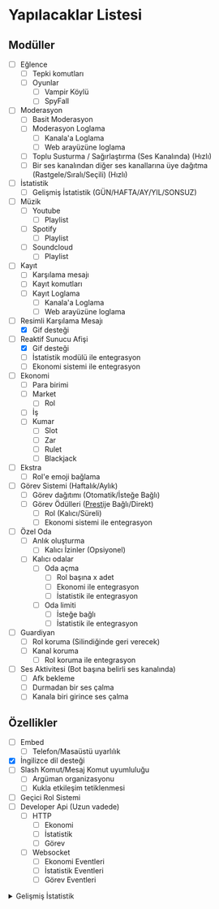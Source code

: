 [prestige]: ## "Ard arda aynı görevi tamamlama sıklığı"

# Yapılacaklar Listesi

## Modüller

- [ ] Eğlence
  - [ ] Tepki komutları
  - [ ] Oyunlar
    - [ ] Vampir Köylü
    - [ ] SpyFall
- [ ] Moderasyon
  - [ ] Basit Moderasyon
  - [ ] Moderasyon Loglama
    - [ ] Kanala'a Loglama
    - [ ] Web arayüzüne loglama
  - [ ] Toplu Susturma / Sağırlaştırma (Ses Kanalında) (Hızlı)
  - [ ] Bir ses kanalından diğer ses kanallarına üye dağıtma (Rastgele/Sıralı/Seçili) (Hızlı)
- [ ] İstatistik
  - [ ] Gelişmiş İstatistik (GÜN/HAFTA/AY/YIL/SONSUZ)
- [ ] Müzik
  - [ ] Youtube
    - [ ] Playlist
  - [ ] Spotify
    - [ ] Playlist
  - [ ] Soundcloud
    - [ ] Playlist
- [ ] Kayıt
  - [ ] Karşılama mesajı
  - [ ] Kayıt komutları
  - [ ] Kayıt Loglama
    - [ ] Kanala'a Loglama
    - [ ] Web arayüzüne loglama
- [ ] Resimli Karşılama Mesajı
  - [x] Gif desteği
- [ ] Reaktif Sunucu Afişi
  - [x] Gif desteği
  - [ ] İstatistik modülü ile entegrasyon
  - [ ] Ekonomi sistemi ile entegrasyon
- [ ] Ekonomi
  - [ ] Para birimi
  - [ ] Market
    - [ ] Rol
  - [ ] İş
  - [ ] Kumar
    - [ ] Slot
    - [ ] Zar
    - [ ] Rulet
    - [ ] Blackjack
- [ ] Ekstra
  - [ ] Rol'e emoji bağlama
- [ ] Görev Sistemi (Haftalık/Aylık)
  - [ ] Görev dağıtımı (Otomatik/İsteğe Bağlı)
  - [ ] Görev Ödülleri ([Prestij][prestige]e Bağlı/Direkt)
    - [ ] Rol (Kalıcı/Süreli)
    - [ ] Ekonomi sistemi ile entegrasyon
- [ ] Özel Oda
  - [ ] Anlık oluşturma
    - [ ] Kalıcı İzinler (Opsiyonel)
  - [ ] Kalıcı odalar
    - [ ] Oda açma
      - [ ] Rol başına x adet
      - [ ] Ekonomi ile entegrasyon
      - [ ] İstatistik ile entegrasyon
    - [ ] Oda limiti
      - [ ] İsteğe bağlı
      - [ ] İstatistik ile entegrasyon
- [ ] Guardiyan
  - [ ] Rol koruma (Silindiğinde geri verecek)
  - [ ] Kanal koruma
    - [ ] Rol koruma ile entegrasyon
- [ ] Ses Aktivitesi (Bot başına belirli ses kanalında)
  - [ ] Afk bekleme
  - [ ] Durmadan bir ses çalma
  - [ ] Kanala biri girince ses çalma
## Özellikler

- [ ] Embed
  - [ ] Telefon/Masaüstü uyarlılık
- [x] İngilizce dil desteği
- [ ] Slash Komut/Mesaj Komut uyumluluğu
  - [ ] Argüman organizasyonu
  - [ ] Kukla etkileşim tetiklenmesi
- [ ] Geçici Rol Sistemi
- [ ] Developer Api (Uzun vadede)
  - [ ] HTTP
    - [ ] Ekonomi
    - [ ] İstatistik
    - [ ] Görev
  - [ ] Websocket
    - [ ] Ekonomi Eventleri
    - [ ] İstatistik Eventleri
    - [ ] Görev Eventleri

<details>
  <summary>Gelişmiş İstatistik</summary>

- [ ] voice_duration_channel
- [ ] voice_duration_channel
- [ ] voice_duration_category
- [ ] voice_duration_total
- [ ] voice_duration_undeaf_channel
- [ ] voice_duration_undeaf_category
- [ ] voice_duration_undeaf_total
- [ ] voice_duration_stream_undeaf_channel
- [ ] voice_duration_stream_undeaf_category
- [ ] voice_duration_stream_undeaf_total
- [ ] voice_duration_camera_undeaf_channel
- [ ] voice_duration_camera_undeaf_category
- [ ] voice_duration_camera_undeaf_total
- [ ] voice_duration_stream_channel
- [ ] voice_duration_stream_category
- [ ] voice_duration_stream_total
- [ ] voice_duration_camera_channel
- [ ] voice_duration_camera_category
- [ ] voice_duration_camera_total
- [ ] voice_duration_muted_channel
- [ ] voice_duration_muted_category
- [ ] voice_duration_muted_total
- [ ] message_create_count_channel
- [ ] message_create_count_category
- [ ] message_create_count_total
- [ ] message_delete_count_channel
- [ ] message_delete_count_category
- [ ] message_delete_count_total
- [ ] message_edit_count_channel
- [ ] message_edit_count_category
- [ ] message_edit_count_total
- [ ] voice_channel_join_count
- [ ] voice_channel_join_total_count
- [ ] category_voice_channel_join_count
- [ ] category_voice_channel_join_total_count
- [ ] voice_channel_leave_count
- [ ] voice_channel_leave_total_count
- [ ] category_voice_channel_leave_count
- [ ] category_voice_channel_leave_total_count
- [ ] voice_channel_switch_count
- [ ] voice_channel_switch_total_count
- [ ] category_voice_channel_switch_count
- [ ] category_voice_channel_switch_total_count
- [ ] member_web_online_count
- [ ] member_online_count
- [ ] member_web_idle_count
- [ ] member_idle_count
- [ ] member_web_dnd_count
- [ ] member_dnd_count
- [ ] member_web_offline_count
- [ ] member_offline_count
- [ ] member_desktop_online_count
- [ ] member_desktop_idle_count
- [ ] member_desktop_dnd_count
- [ ] member_desktop_offline_count
- [ ] member_mobile_online_count
- [ ] member_mobile_idle_count
- [ ] member_mobile_dnd_count
- [ ] member_mobile_offline_count
- [ ] member_self_mute_count
- [ ] member_self_deaf_count
- [ ] member_server_mute_count
- [ ] member_server_deaf_count
- [ ] member_stream_count
- [ ] member_camera_count
- [ ] member_join_count
- [ ] target_register_total_count
- [ ] my_register_total_count
- [ ] target_register_male_count
- [ ] my_register_male_count
- [ ] target_register_female_count
- [ ] my_register_female_count
- [ ] target_ban_add_count
- [ ] my_ban_add_count
- [ ] target_ban_remove_count
- [ ] my_ban_remove_count
- [ ] target_kick_count
- [ ] my_kick_count
- [ ] target_jail_count
- [ ] my_jail_count
- [ ] target_mute_voice_count
- [ ] my_mute_voice_count
- [ ] target_mute_chat_count
- [ ] target_mute_count
- [ ] my_mute_chat_count
- [ ] my_mute_count
- [ ] target_contextmenu_mute
- [ ] my_contextmenu_mute
- [ ] target_contextmenu_deaf
- [ ] my_contextmenu_deaf
- [ ] target_contextmenu_unmute
- [ ] my_contextmenu_unmute
- [ ] target_contextmenu_undeaf
- [ ] my_contextmenu_undeaf
- [ ] target_contextmenu_disconnect
- [ ] my_contextmenu_disconnect
- [ ] afk_count
- [ ] boost_count
- [ ] member_roles_updated_count
</details>
